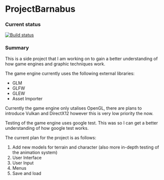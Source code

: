 # ProjectBarnabus

### Current status
[![Build status](https://ci.appveyor.com/api/projects/status/g8tx5r0qtxbhw99h?svg=true)](https://ci.appveyor.com/project/conzo096/projectbarnabus)
### Summary
This is a side project that I am working on to gain a better understanding of how game engines and graphic techniques work. 

The game engine currently uses the following external libraries:
* GLM
* GLFW
* GLEW
* Asset Importer

Currently the game engine only utalises OpenGL, there are plans to introduce Vulkan and DirectX12 however this is very low priority the now. 

Testing of the game engine uses google test. This was so I can get a better understanding of how google test works. 

The current plan for the project is as follows:

1. Add new models for terrain and character (also more in-depth testing of the animation system)
2. User Interface
3. User Input
4. Menus
5. Save and load
